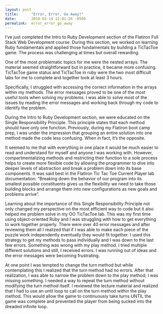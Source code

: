 ```yaml
---
layout: post
title:      "Error, Error, Go Away!"
date:       2018-02-14 12:01:26 -0500
permalink:  error_error_go_away
---
```



I’ve just completed the Intro to Ruby Development section of the Flatiron Full Stack Web Development course.  During this section, we worked on learning Ruby fundamentals and applied those fundamentals by building a TicTacToe game. The process was challenging at times but overall rewarding. 

One of the most problematic topics for me were the nested arrays. The material seemed straightforward but in practice, it became more confusing. TicTacToe game status and TicTacToe in ruby were the two most difficult labs for me to complete and together took at least 3 hours. 

Specifically, I struggled with accessing the correct information in the arrays within my methods. The error messages proved to be one of the most useful tools when solving my problems. I was able to solve most of the issues by reading the error messages and working back through my code to identify the problem. 

During the Intro to Ruby Development section, we were educated on the Single Responsibility Principle. This principle states that each method should have only one function. Previously, during my Flatiron boot camp prep, I was under the impression that grouping an entire solution into one method made the code less confusing. When in fact, it’s the opposite. 

It seemed to me that with everything in one place it would be much easier to read and understand for myself and anyone I was working with. However, compartmentalizing methods and restricting their function to a sole process helps to create more flexible code by allowing the programmer to dive into deeper levels of abstraction and break a problem down into its base components. It was said best in the Flatiron Tic Tac Toe Current Player lab documentation: “Breaking down the behavior of our program into its smallest possible constituents gives us the flexibility we need to take those building blocks and arrange them into new configurations as new goals and problems arrive”.

Learning about the importance of this Single Responsibility Principle not only changed my perspective on the most efficient way to code but it also helped me problem solve in my OO TicTacToe lab. This was my first time using object-oriented Ruby and I was struggling with how to get everything to work together properly. There were over 40 error messages and after reviewing them all I realized that if I was able to make each piece of the puzzle work independently eventually they would fit together. I used this strategy to get my methods to pass individually and I was down to the last few errors. Something was wrong with my play method. I tried multiple different solutions and still, I received errors. I was running out of ideas and the error messages were becoming frustrating. 

At one point I was tempted to change the turn method but while contemplating this I realized that the turn method had no errors. After that realization, I was able to narrow the problem down to the play method; I was missing something. I needed a way to repeat the turn method without modifying the turn method itself. I reviewed the lecture material and realized that I had to use an until loop to call on the turn method within the play method. This would allow the game to continuously take turns UNTIL the game was complete and prevented the player from being sucked into the dreaded infinite loop.  

